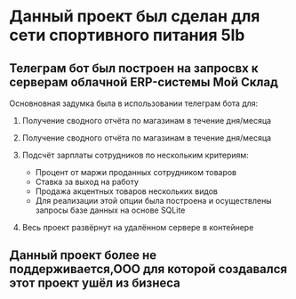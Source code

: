 # Данный проект был сделан для сети спортивного питания 5lb
## Телеграм бот был построен на запросвх к серверам облачной ERP-системы Мой Склад
Основновная задумка была в использовании телеграм бота для:
1. Получение сводного отчёта по магазинам в течение дня/месяца
2. Получение сводного отчёта по магазинам в течение дня/месяца
3. Подсчёт зарплаты сотрудников по нескольким критериям:
   * Процент от маржи проданных сотрудником товаров
   * Ставка за выход на работу
   * Продажа акцентных товаров нескольких видов
   * Для реализации этой опции была построена и осуществлены запросы базе данных на основе SQLite

4. Весь проект развёрнут на удалённом сервере в контейнере 
  





## Данный проект более не поддерживается,ООО для которой создавался этот проект ушёл из бизнеса
